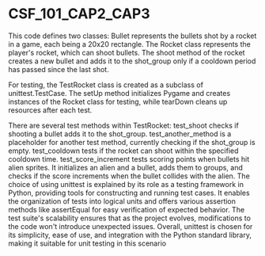 # CSF_101_CAP2_CAP3
This code defines two classes: Bullet represents the bullets shot by a rocket in a game, each being a 20x20 rectangle. The Rocket class represents the player's rocket, which can shoot bullets. The shoot method of the rocket creates a new bullet and adds it to the shot_group only if a cooldown period has passed since the last shot.

For testing, the TestRocket class is created as a subclass of unittest.TestCase. The setUp method initializes Pygame and creates instances of the Rocket class for testing, while tearDown cleans up resources after each test.

There are several test methods within TestRocket:
test_shoot checks if shooting a bullet adds it to the shot_group. test_another_method is a placeholder for another test method, currently checking if the shot_group is empty. test_cooldown tests if the rocket can shoot within the specified cooldown time. test_score_increment tests scoring points when bullets hit alien sprites. It initializes an alien and a bullet, adds them to groups, and checks if the score increments when the bullet collides with the alien. The choice of using unittest is explained by its role as a testing framework in Python, providing tools for constructing and running test cases. It enables the organization of tests into logical units and offers various assertion methods like assertEqual for easy verification of expected behavior. The test suite's scalability ensures that as the project evolves, modifications to the code won't introduce unexpected issues. Overall, unittest is chosen for its simplicity, ease of use, and integration with the Python standard library, making it suitable for unit testing in this scenario
